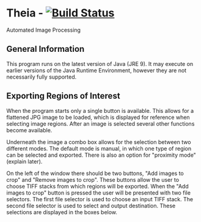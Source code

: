 # Theia - [![Build Status](https://travis-ci.com/hirshagarwal/Theia.svg?token=mSzPbV9PoZUsz4A2j2RR&branch=master)](https://travis-ci.com/hirshagarwal/Theia)

Automated Image Processing

## General Information
This program runs on the latest version of Java (JRE 9). It may execute on earlier versions of the Java Runtime Environment, however they are not necessarily fully supported.

## Exporting Regions of Interest
When the program starts only a single button is available. This allows for a flattened JPG image to be loaded, which is displayed for reference when selecting image regions. After an image is selected several other functions become available.

Underneath the image a combo box allows for the selection between two different modes. The default mode is manual, in which one type of region can be selected and exported. There is also an option for "proximity mode" (explain later).

On the left of the window there should be two buttons, "Add images to crop" and "Remove images to crop". These buttons allow the user to choose TIFF stacks from which regions will be exported. When the "Add images to crop" button is pressed the user will be presented with two file selectors. The first file selector is used to choose an input TIFF stack. The second file selector is used to select and output destination. These selections are displayed in the boxes below.